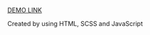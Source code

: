 [DEMO LINK](https://tsymbal-viacheslav.github.io/myBike-landing/)

Created by using HTML, SCSS and JavaScript
